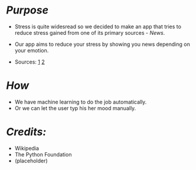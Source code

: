 # *Purpose*

* Stress is quite widesread so we decided to make an app that tries to reduce stress gained from one of its primary sources - *News*.

* Our app aims to reduce your stress by showing you news depending on your emotion.

* Sources:      [1](http://www.medicaldaily.com/pulse/keeping-news-can-cause-depression-and-anxiety-heres-how-recover-354548)
[2](https://www.anxiety.org/news-increases-stress)

# *How*
* We have machine learning to do the job automatically.
* Or we can let the user typ his her mood manually.

# *Credits:*
* Wikipedia
* The Python Foundation
* (placeholder)

